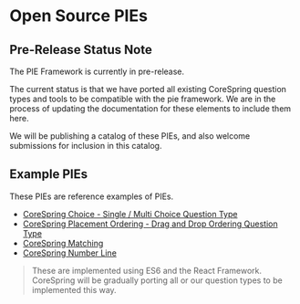 # Open Source PIEs


## Pre-Release Status Note

The PIE Framework is currently in pre-release.

The current status is that we have ported all existing CoreSpring question types and tools to be compatible with the pie framework. We are in the process of updating the documentation for these elements to include them here. 


We will be publishing a catalog of these PIEs, and also welcome submissions for inclusion in this catalog.


## Example PIEs

These PIEs are reference examples of PIEs.


- [CoreSpring Choice - Single / Multi Choice Question Type](https://github.com/PieElements/corespring-choice)
- [CoreSpring Placement Ordering - Drag and Drop Ordering Question Type](https://github.com/PieElements/corespring-placement-ordering)
- [CoreSpring Matching](https://github.com/PieElements/corespring-match)
- [CoreSpring Number Line](https://github.com/PieElements/corespring-number-line)



>These are implemented using ES6 and the React Framework. CoreSpring will be gradually porting all or our question types to be implemented this way.